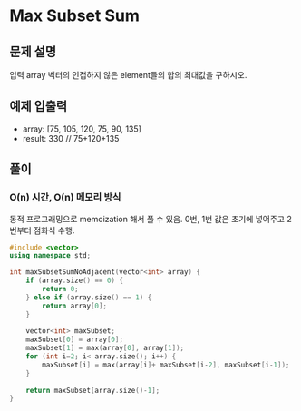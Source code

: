 # Max Subset Sum 
## 문제 설명
입력 array 벡터의 인접하지 않은 element들의 합의 최대값을 구하시오.
## 예제 입출력
- array: [75, 105, 120, 75, 90, 135]
- result: 330 // 75+120+135

## 풀이
### O(n) 시간, O(n) 메모리 방식
동적 프로그래밍으로 memoization 해서 풀 수 있음.
0번, 1번 값은 초기에 넣어주고 2번부터 점화식 수행.
```c++
#include <vector>
using namespace std;

int maxSubsetSumNoAdjacent(vector<int> array) {
	if (array.size() == 0) {
		return 0;
	} else if (array.size() == 1) {
		return array[0];
	}
	
	vector<int> maxSubset;
	maxSubset[0] = array[0];
	maxSubset[1] = max(array[0], array[1]);
	for (int i=2; i< array.size(); i++) {
		maxSubset[i] = max(array[i]+ maxSubset[i-2], maxSubset[i-1]);
	}	
	
	return maxSubset[array.size()-1];
}
```
